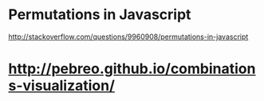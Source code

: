 
# Permutations in Javascript
http://stackoverflow.com/questions/9960908/permutations-in-javascript

# http://pebreo.github.io/combinations-visualization/
